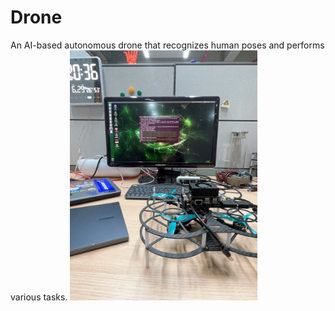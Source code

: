 # Drone

An AI-based autonomous drone that recognizes human poses and performs various tasks.
<img src="offboard/drone.png" alt="Drone Example" width="300"/>

